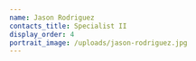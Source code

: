 ```yaml
---
name: Jason Rodriguez
contacts_title: Specialist II
display_order: 4
portrait_image: /uploads/jason-rodriguez.jpg
---
```


